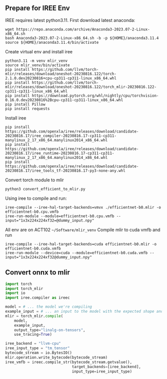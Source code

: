 ## Prepare for IREE Env

IREE requires latest python3.11.
First download latest anaconda:
```shell
wget https://repo.anaconda.com/archive/Anaconda3-2023.07-2-Linux-x86_64.sh
bash Anaconda3-2023.07-2-Linux-x86_64.sh -b -p ${HOME}/anaconda3.11.4
source ${HOME}/anaconda3.11.4/bin/activate
```
Create virtual env and install iree
```shell
python3.11 -m venv mlir_venv
source mlir_venv/bin/activate
pip install https://github.com/llvm/torch-mlir/releases/download/oneshot-20230816.122/torch-2.1.0.dev20230816+cpu-cp311-cp311-linux_x86_64.whl
pip install https://github.com/llvm/torch-mlir/releases/download/oneshot-20230816.122/torch_mlir-20230816.122-cp311-cp311-linux_x86_64.whl
pip install https://download.pytorch.org/whl/nightly/cpu/torchvision-0.16.0.dev20230816%2Bcpu-cp311-cp311-linux_x86_64.whl
pip install Pillow
pip install requests
```

Install iree
```shell
pip install https://github.com/openxla/iree/releases/download/candidate-20230816.17/iree_compiler-20230816.17-cp311-cp311-manylinux_2_17_x86_64.manylinux2014_x86_64.whl
pip install https://github.com/openxla/iree/releases/download/candidate-20230816.17/iree_runtime-20230816.17-cp311-cp311-manylinux_2_17_x86_64.manylinux2014_x86_64.whl
pip install https://github.com/openxla/iree/releases/download/candidate-20230816.17/iree_tools_tf-20230816.17-py3-none-any.whl
```
Convert torch module to mlir
```
python3 convert_efficient_to_mlir.py
```

Using iree to compile and run:
```shell
iree-compile --iree-hal-target-backends=vmvx ./efficientnet-b0.mlir -o efficientnet-b0.cpu.vmfb
iree-run-module --module=efficientnet-b0.cpu.vmfb --input="1x3x224x224xf32=@dummy_input.npy"
```

All env are on ACT102 `~/Software/mlir_venv`
Compile mlir to cuda vmfb and run
```shell
iree-compile --iree-hal-target-backends=cuda efficientnet-b0.mlir -o efficientnet-b0.cuda.vmfb
iree-run-module --device=cuda --module=efficientnet-b0.cuda.vmfb --input="1x3x224x224xf32@dummy_input.npy"
```


## Convert onnx to mlir
```python
import torch
import torch_mlir
import io
import iree.compiler as ireec

model = # ... the model we're compiling
example_input = # ... an input to the model with the expected shape and dtype
mlir = torch_mlir.compile(
    model,
    example_input,
    output_type="linalg-on-tensors",
    use_tracing=True)

iree_backend = "llvm-cpu"
iree_input_type = "tm_tensor"
bytecode_stream = io.BytesIO()
mlir.operation.write_bytecode(bytecode_stream)
iree_vmfb = ireec.compile_str(bytecode_stream.getvalue(),
                              target_backends=[iree_backend],
                              input_type=iree_input_type)


```
